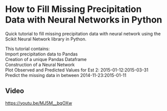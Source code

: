 # How to Fill Missing Precipitation Data with Neural Networks in Python

Quick tutorial to fill missing precipitation data with neural network using the Scikit Neural Network library in Python.<br/>

This tutorial contains:<br/>
Import precipitation data to Pandas<br/>
Creation of a unique Pandas Dataframe<br/>
Construction of a Neural Network<br/>
Plot Observed and Predicted Values for Est 2: 2015-01-12:2015-03-31<br/>
Predict the missing data in between 2014-11-23:2015-01-11<br/>

## Video<br/>
https://youtu.be/MJ5M__bqOXw
